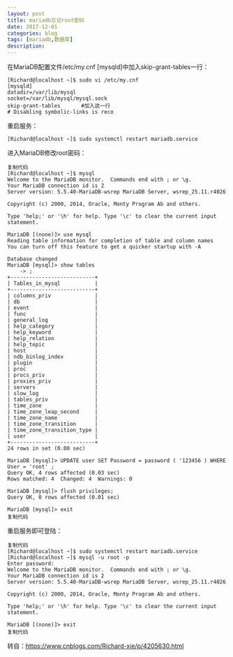 ```yaml
---
layout: post
title: mariadb忘记root密码
date: 2017-12-01
categories: blog
tags: [mariadb,数据库]
description: 
---
```


在MariaDB配置文件/etc/my.cnf  [mysqld]中加入skip-grant-tables一行：

	[Richard@localhost ~]$ sudo vi /etc/my.cnf
	[mysqld]
	datadir=/var/lib/mysql
	socket=/var/lib/mysql/mysql.sock
	skip-grant-tables　　　　#加入这一行
	# Disabling symbolic-links is reco
重启服务：

	[Richard@localhost ~]$ sudo systemctl restart mariadb.service
进入MariaDB修改root密码：

	复制代码
	[Richard@localhost ~]$ mysql
	Welcome to the MariaDB monitor.  Commands end with ; or \g.
	Your MariaDB connection id is 2
	Server version: 5.5.40-MariaDB-wsrep MariaDB Server, wsrep_25.11.r4026

	Copyright (c) 2000, 2014, Oracle, Monty Program Ab and others.

	Type 'help;' or '\h' for help. Type '\c' to clear the current input statement.

	MariaDB [(none)]> use mysql
	Reading table information for completion of table and column names
	You can turn off this feature to get a quicker startup with -A

	Database changed
	MariaDB [mysql]> show tables
	    -> ;
	+---------------------------+
	| Tables_in_mysql           |
	+---------------------------+
	| columns_priv              |
	| db                        |
	| event                     |
	| func                      |
	| general_log               |
	| help_category             |
	| help_keyword              |
	| help_relation             |
	| help_topic                |
	| host                      |
	| ndb_binlog_index          |
	| plugin                    |
	| proc                      |
	| procs_priv                |
	| proxies_priv              |
	| servers                   |
	| slow_log                  |
	| tables_priv               |
	| time_zone                 |
	| time_zone_leap_second     |
	| time_zone_name            |
	| time_zone_transition      |
	| time_zone_transition_type |
	| user                      |
	+---------------------------+
	24 rows in set (0.00 sec)

	MariaDB [mysql]> UPDATE user SET Password = password ( '123456 ) WHERE User = 'root' ; 
	Query OK, 4 rows affected (0.03 sec)
	Rows matched: 4  Changed: 4  Warnings: 0

	MariaDB [mysql]> flush privileges;
	Query OK, 0 rows affected (0.01 sec)

	MariaDB [mysql]> exit
	复制代码
重启服务即可登陆：

	复制代码
	[Richard@localhost ~]$ sudo systemctl restart mariadb.service
	[Richard@localhost ~]$ mysql -u root -p
	Enter password: 
	Welcome to the MariaDB monitor.  Commands end with ; or \g.
	Your MariaDB connection id is 2
	Server version: 5.5.40-MariaDB-wsrep MariaDB Server, wsrep_25.11.r4026

	Copyright (c) 2000, 2014, Oracle, Monty Program Ab and others.

	Type 'help;' or '\h' for help. Type '\c' to clear the current input statement.

	MariaDB [(none)]> exit
	复制代码



转自：https://www.cnblogs.com/Richard-xie/p/4205630.html









